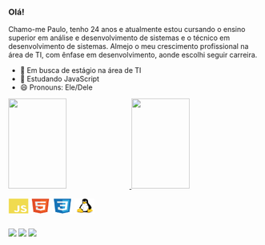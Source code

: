 ### Olá!
Chamo-me Paulo, tenho 24 anos e atualmente estou cursando o ensino superior em análise e desenvolvimento de sistemas e o técnico em desenvolvimento de sistemas. Almejo o meu crescimento profissional na área de TI, com ênfase em desenvolvimento, aonde escolhi seguir carreira.

- 🔭 Em busca de estágio na área de TI
- 🌱 Estudando JavaScript
- 😄 Pronouns: Ele/Dele
<div>
  <a href="https://beacons.ai/PauloPedrosa029">
  <img height="180em" width="48%" src="https://github-readme-stats.vercel.app/api?username=paulopedrosa029&show_icons=true&theme=dark&inclusde_all_comits-true&cont_private-true"/>   
  <img height="180em" width="48%" src="https://github-readme-stats.vercel.app/api/top-langs/?username=PauloPedrosa029&layout-compact&langs_count-16&theme=dark"/> 
</div>

<div style="display: inline-block"><br>
  <img align="center" alt="Paulo-Js" height="30" width="40" src="https://raw.githubusercontent.com/devicons/devicon/master/icons/javascript/javascript-plain.svg">
  <img align="center" alt="Paulo-HTML" height="30" width="40" src="https://raw.githubusercontent.com/devicons/devicon/master/icons/html5/html5-original.svg">
  <img align="center" alt="Paulo-CSS" height="30" width="40" src="https://raw.githubusercontent.com/devicons/devicon/master/icons/css3/css3-original.svg">
  <img align="center" alt="Paulo-CSS" height="30" width="40" src="https://github.com/devicons/devicon/blob/master/icons/linux/linux-original.svg">
</div>

  ##
  
<div>
  <a href="https://www.linkedin.com/in/paulo-r-17b6a2128/" target="_blank"><img src="https://img.shields.io/badge/-LinkedIn-%230077B5?style=for-the-badge&logo=linkedin&logoColor=white" target="_blank"></a>
  <a href="https://www.linkedin.com/in/paulo-r-17b6a2128/" target="_blank"><img src="https://img.shields.io/badge/WhatsApp-25D366?style=for-the-badge&logo=whatsapp&logoColor=white" target="_blank"></a>
  <a href="https://www.linkedin.com/in/paulo-r-17b6a2128/" target="_blank"><img src="https://img.shields.io/badge/Gmail-D14836?style=for-the-badge&logo=gmail&logoColor=white" target="_blank"></a>
</div>
